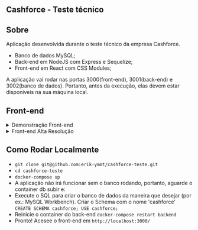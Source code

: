 ## Cashforce - Teste técnico

## Sobre
Aplicação desenvolvida durante o teste técnico da empresa Cashforce.
- Banco de dados MySQL;
- Back-end em NodeJS com Express e Sequelize;
- Front-end em React com CSS Modules;

A aplicação vai rodar nas portas 3000(front-end), 3001(back-end) e 3002(banco de dados). Portanto, antes da execução, elas devem estar disponíveis na sua máquina local.

## Front-end

<details>
  <summary>Demonstração Front-end</summary>
  <img src="imgs/cashforce.gif" width="800px" >  
</details>

<details>
  <summary>Front-end Alta Resolução</summary>
  <img src="cashforceTeste.png" width="800px" >  
</details>

## Como Rodar Localmente
- ``git clone git@github.com:erik-ymmt/cashforce-teste.git``
- ``cd cashforce-teste``
- ``docker-compose up``
- A aplicação não irá funcionar sem o banco rodando, portanto, aguarde o container db subir e:
- Execute o SQL para criar o banco de dados da maneira que desejar (por ex.: MySQL Workbench). Criar o Schema com o nome 'cashforce'
``CREATE SCHEMA cashforce;
USE cashforce;``
- Reinicie o container do back-end ``docker-compose restart backend``
- Pronto! Acesee o front-end em ``http://localhost:3000/``

